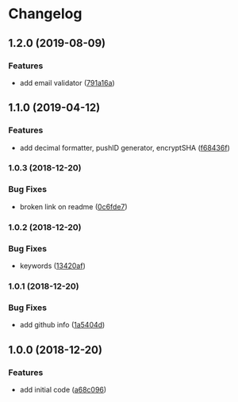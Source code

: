 # Changelog

## 1.2.0 (2019-08-09)


### Features

* add email validator ([791a16a](https://github.com/darleikroth/rn-apps-utils/commit/791a16a))

## 1.1.0 (2019-04-12)


### Features

* add decimal formatter, pushID generator, encryptSHA ([f68436f](https://github.com/darleikroth/rn-apps-utils/commit/f68436f))

### 1.0.3 (2018-12-20)


### Bug Fixes

* broken link on readme ([0c6fde7](https://github.com/darleikroth/rn-apps-utils/commit/0c6fde7))

### 1.0.2 (2018-12-20)


### Bug Fixes

* keywords ([13420af](https://github.com/darleikroth/rn-apps-utils/commit/13420af))

### 1.0.1 (2018-12-20)


### Bug Fixes

* add github info ([1a5404d](https://github.com/darleikroth/rn-apps-utils/commit/1a5404d))

## 1.0.0 (2018-12-20)


### Features

* add initial code ([a68c096](https://github.com/darleikroth/rn-apps-utils/commit/a68c096))
